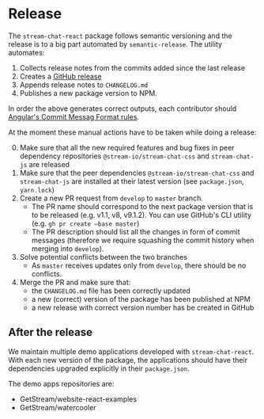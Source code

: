 # Release
The `stream-chat-react` package follows semantic versioning and the release is to a big part automated by `semantic-release`. The utility automates:

1. Collects release notes from the commits added since the last release
2. Creates a [GitHub release](https://github.com/GetStream/stream-chat-react/releases)
3. Appends release notes to `CHANGELOG.md`
4. Publishes a new package version to NPM.

In order the above generates correct outputs, each contributor should [Angular's Commit Messag Format rules](https://github.com/angular/angular/blob/master/CONTRIBUTING.md#-commit-message-format).

At the moment these manual actions have to be taken while doing a release:

0. Make sure that all the new required features and bug fixes in peer dependency repositories `@stream-io/stream-chat-css` and `stream-chat-js` are released
1. Make sure that the peer dependencies `@stream-io/stream-chat-css` and `stream-chat-js` are installed at their latest version (see `package.json`, `yarn.lock`)
2. Create a new PR request from `develop` to `master` branch.
   - The PR name should correspond to the next package version that is to be released (e.g. v1.1, v8, v9.1.2). You can use GitHub's CLI utility (e.g. `gh pr create —base master`)
   - The PR description should list all the changes in form of commit messages (therefore we require squashing the commit history when merging into `develop`).
3. Solve potential conflicts between the two branches
   - As `master` receives updates only from `develop`, there should be no conflicts.
4. Merge the PR and make sure that:
   - the `CHANGELOG.md` file has been correctly updated
   - a new (correct) version of the package has been published at NPM
   - a new release with correct version number has be created in GitHub

## After the release
We maintain multiple demo applications developed with `stream-chat-react`. With each new version of the package, the applications should have their dependencies upgraded explicitly in their `package.json`.

The demo apps repositories are:

- GetStream/website-react-examples
- GetStream/watercooler

